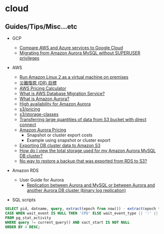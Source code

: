 # cloud

## Guides/Tips/Misc...etc

* GCP
    * [Compare AWS and Azure services to Google Cloud](https://cloud.google.com/docs/get-started/aws-azure-gcp-service-comparison)
    * [Migrating from Amazon Aurora MySQL without SUPERUSER privileges](https://cloud.google.com/database-migration/docs/mysql/aurora-no-superuser)
* AWS
    * [Run Amazon Linux 2 as a virtual machine on premises](https://docs.aws.amazon.com/AWSEC2/latest/UserGuide/amazon-linux-2-virtual-machine.html)
    * [災難復原 (DR) 目標](https://docs.aws.amazon.com/zh_tw/wellarchitected/latest/reliability-pillar/disaster-recovery-dr-objectives.html)
    * [AWS Pricing Calculator](https://docs.aws.amazon.com/pricing-calculator/latest/userguide/what-is-pricing-calculator.html)
    * [What is AWS Database Migration Service?](https://docs.aws.amazon.com/dms/latest/userguide/Welcome.html)
    * [What is Amazon Aurora?](https://docs.aws.amazon.com/AmazonRDS/latest/AuroraUserGuide/CHAP_AuroraOverview.html)
    * [High availability for Amazon Aurora](https://docs.aws.amazon.com/AmazonRDS/latest/AuroraUserGuide/Concepts.AuroraHighAvailability.html)
    * [s3/pricing](https://aws.amazon.com/s3/pricing/)
    * [s3/storage-classes](https://aws.amazon.com/s3/storage-classes/)
    * [Transferring large quantities of data from S3 bucket with direct connect](https://stackoverflow.com/questions/65939747/transferring-large-quantities-of-data-from-s3-bucket-with-direct-connect)
    * [Amazon Aurora Pricing](https://aws.amazon.com/rds/aurora/pricing/)
        * Snapshot or cluster export costs
        * Example using snapshot or cluster export
    * [Exporting DB cluster data to Amazon S3](https://docs.aws.amazon.com/AmazonRDS/latest/AuroraUserGuide/export-cluster-data.html)
    * [How do I view the total storage used for my Amazon Aurora MySQL DB cluster?](https://repost.aws/knowledge-center/view-storage-aurora-cluster)
    * [No way to restore a backup that was exported from RDS to S3?](https://www.reddit.com/r/aws/comments/ivt9p6/no_way_to_restore_a_backup_that_was_exported_from/)
    
* Amazon RDS
    * User Guide for Aurora
        * [Replication between Aurora and MySQL or between Aurora and another Aurora DB cluster (binary log replication)](https://docs.aws.amazon.com/AmazonRDS/latest/AuroraUserGuide/AuroraMySQL.Replication.MySQL.html)

* SQL scripts

```SQL
SELECT pid, datname, query, extract(epoch from now()) - extract(epoch from xact_start) AS duration, 
CASE WHEN wait_event IS NULL THEN 'CPU' ELSE wait_event_type || ':' || wait_event END wait 
FROM pg_stat_activity 
WHERE query != current_query() AND xact_start IS NOT NULL 
ORDER BY 4 DESC;
```